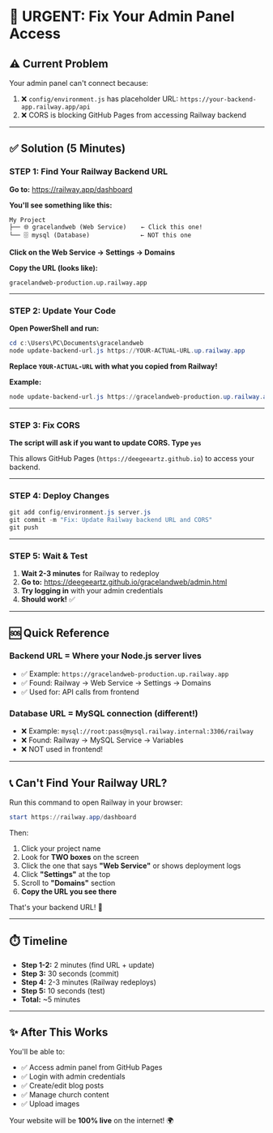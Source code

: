 # 🚀 URGENT: Fix Your Admin Panel Access

## ⚠️ Current Problem
Your admin panel can't connect because:
1. ❌ `config/environment.js` has placeholder URL: `https://your-backend-app.railway.app/api`
2. ❌ CORS is blocking GitHub Pages from accessing Railway backend

---

## ✅ Solution (5 Minutes)

### STEP 1: Find Your Railway Backend URL

**Go to:** https://railway.app/dashboard

**You'll see something like this:**
```
My Project
├── 🌐 gracelandweb (Web Service)    ← Click this one!
└── 🗄️ mysql (Database)              ← NOT this one
```

**Click on the Web Service → Settings → Domains**

**Copy the URL (looks like):**
```
gracelandweb-production.up.railway.app
```

---

### STEP 2: Update Your Code

**Open PowerShell and run:**
```powershell
cd c:\Users\PC\Documents\gracelandweb
node update-backend-url.js https://YOUR-ACTUAL-URL.up.railway.app
```

**Replace `YOUR-ACTUAL-URL` with what you copied from Railway!**

**Example:**
```powershell
node update-backend-url.js https://gracelandweb-production.up.railway.app
```

---

### STEP 3: Fix CORS

**The script will ask if you want to update CORS. Type `yes`**

This allows GitHub Pages (`https://deegeeartz.github.io`) to access your backend.

---

### STEP 4: Deploy Changes

```powershell
git add config/environment.js server.js
git commit -m "Fix: Update Railway backend URL and CORS"
git push
```

---

### STEP 5: Wait & Test

1. **Wait 2-3 minutes** for Railway to redeploy
2. **Go to:** https://deegeeartz.github.io/gracelandweb/admin.html
3. **Try logging in** with your admin credentials
4. **Should work!** ✅

---

## 🆘 Quick Reference

### Backend URL = Where your Node.js server lives
- ✅ Example: `https://gracelandweb-production.up.railway.app`
- ✅ Found: Railway → Web Service → Settings → Domains
- ✅ Used for: API calls from frontend

### Database URL = MySQL connection (different!)
- ❌ Example: `mysql://root:pass@mysql.railway.internal:3306/railway`
- ❌ Found: Railway → MySQL Service → Variables
- ❌ NOT used in frontend!

---

## 📞 Can't Find Your Railway URL?

Run this command to open Railway in your browser:
```powershell
start https://railway.app/dashboard
```

Then:
1. Click your project name
2. Look for **TWO boxes** on the screen
3. Click the one that says **"Web Service"** or shows deployment logs
4. Click **"Settings"** at the top
5. Scroll to **"Domains"** section
6. **Copy the URL you see there**

That's your backend URL! 🎯

---

## ⏱️ Timeline
- **Step 1-2:** 2 minutes (find URL + update)
- **Step 3:** 30 seconds (commit)
- **Step 4:** 2-3 minutes (Railway redeploys)
- **Step 5:** 10 seconds (test)
- **Total:** ~5 minutes

---

## ✨ After This Works

You'll be able to:
- ✅ Access admin panel from GitHub Pages
- ✅ Login with admin credentials
- ✅ Create/edit blog posts
- ✅ Manage church content
- ✅ Upload images

Your website will be **100% live** on the internet! 🌍
